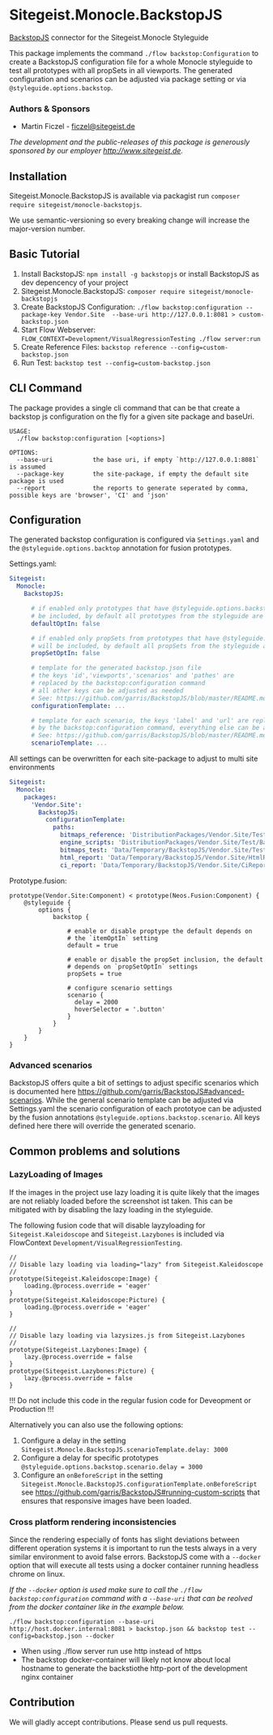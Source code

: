 # Sitegeist.Monocle.BackstopJS
[BackstopJS](https://garris.github.io/BackstopJS) connector for the Sitegeist.Monocle Styleguide

This package implements the command `./flow backstop:Configuration` to create a BackstopJS configuration file for 
a whole Monocle styleguide to test all prototypes with all propSets in all viewports. The generated configuration 
and scenarios can be adjusted via package setting or via `@styleguide.options.backstop`. 

### Authors & Sponsors

* Martin Ficzel - ficzel@sitegeist.de

*The development and the public-releases of this package is generously sponsored
by our employer http://www.sitegeist.de.*

## Installation

Sitegeist.Monocle.BackstopJS is available via packagist run `composer require sitegeist/monocle-backstopjs`.

We use semantic-versioning so every breaking change will increase the major-version number.

## Basic Tutorial 

1. Install BackstopJS: `npm install -g backstopjs` or install BackstopJS as dev depencency of your project
2. Sitegeist.Monocle.BackstopJS: `composer require sitegeist/monocle-backstopjs`
2. Create BackstopJS Configuration: `./flow backstop:configuration --package-key Vendor.Site  --base-uri http://127.0.0.1:8081 > custom-backstop.json` 
3. Start Flow Webserver: `FLOW_CONTEXT=Development/VisualRegressionTesting ./flow server:run`
4. Create Reference Files: `backstop reference --config=custom-backstop.json`
5. Run Test: `backstop test --config=custom-backstop.json`

## CLI Command

The package provides a single cli command that can be that create a backstop js configuration on the
fly for a given site package and baseUri.

```
USAGE:
  ./flow backstop:configuration [<options>]

OPTIONS:
  --base-uri           the base uri, if empty `http://127.0.0.1:8081` is assumed
  --package-key        the site-package, if empty the default site package is used
  --report             the reports to generate seperated by comma, possible keys are 'browser', 'CI' and 'json'
```

## Configuration

The generated backstop configuration is configured via `Settings.yaml` and the `@styleguide.options.backtop`
annotation for fusion prototypes. 

Settings.yaml:
```yaml
Sitegeist:
  Monocle:
    BackstopJS:

      # if enabled only prototypes that have @styleguide.options.backstop.default = true will
      # be included, by default all prototypes from the styleguide are included
      defaultOptIn: false

      # if enabled only propSets from prototypes that have @styleguide.options.backstop.propSets = true
      # will be included, by default all propSets from the styleguide are included
      propSetOptIn: false

      # template for the generated backstop.json file
      # the keys 'id','viewports','scenarios' and 'pathes' are
      # replaced by the backstop:configuration command
      # all other keys can be adjusted as needed 
      # See: https://github.com/garris/BackstopJS/blob/master/README.md
      configurationTemplate: ...

      # template for each scenario, the keys 'label' and 'url' are replaced 
      # by the backstop:configuration command, everything else can be adjusted as needed  
      # See: https://github.com/garris/BackstopJS/blob/master/README.md#advanced-scenarios
      scenarioTemplate: ...     
```

All settings can be overwritten for each site-package to adjust to multi site environments

```yaml
Sitegeist:
  Monocle:
    packages:
      'Vendor.Site':
        BackstopJS:
          configurationTemplate:
            paths:
              bitmaps_reference: 'DistributionPackages/Vendor.Site/Test/BackstopJS/References'
              engine_scripts: 'DistributionPackages/Vendor.Site/Test/BackstopJS/EngineScripts'
              bitmaps_test: 'Data/Temporary/BackstopJS/Vendor.Site/Test'
              html_report: 'Data/Temporary/BackstopJS/Vendor.Site/HtmlReport'
              ci_report: 'Data/Temporary/BackstopJS/Vendor.Site/CiReport'
```

Prototype.fusion:
```
prototype(Vendor.Site:Component) < prototype(Neos.Fusion:Component) {
    @styleguide {
        options {
            backstop {

                # enable or disable proptype the default depends on
                # the `itemOptIn` setting
                default = true

                # enable or disable the propSet inclusion, the default
                # depends on `propSetOptIn` settings   
                propSets = true

                # configure scenario settings 
                scenario {
                  delay = 2000
                  hoverSelector = '.button'
                }
            }
        }
    }
}
```
### Advanced scenarios 

BackstopJS offers quite a bit of settings to adjust specific scenarios which is documented here https://github.com/garris/BackstopJS#advanced-scenarios. 
While the general scenario template can be adjusted via Settings.yaml the scenario configuration of each prototyoe can
be adjusted by the fusion  annotations `@styleguide.options.backstop.scenario`. All keys defined here there will override 
the generated scenario.

## Common problems and solutions 

### LazyLoading of Images 

If the images in the project use lazy loading it is quite likely that the images are not reliably loaded before the 
screenshot ist taken. This can be mitigated with by disabling the lazy loading in the styleguide. 

The following fusion code that will disable layzyloading for `Sitegeist.Kaleidoscope` and `Sitegeist.Lazybones`
is included via FlowContext `Development/VisualRegressionTesting`.

```
//
// Disable lazy loading via loading="lazy" from Sitegeist.Kaleidoscope
//
prototype(Sitegeist.Kaleidoscope:Image) {
    loading.@process.override = 'eager'
}
prototype(Sitegeist.Kaleidoscope:Picture) {
    loading.@process.override = 'eager'
}

//
// Disable lazy loading via lazysizes.js from Sitegeist.Lazybones
// 
prototype(Sitegeist.Lazybones:Image) {
    lazy.@process.override = false
}
prototype(Sitegeist.Lazybones:Picture) {
    lazy.@process.override = false
}
```
!!! Do not include this code in the regular fusion code for Deveopment or Production !!!


Alternatively you can also use the following options:

1. Configure a delay in the setting `Sitegeist.Monocle.BackstopJS.scenarioTemplate.delay: 3000`
2. Configure a delay for specific prototypes `@styleguide.options.backstop.scenario.delay = 3000`
3. Configure an `onBeforeScript` in the setting `Sitegeist.Monocle.BackstopJS.configurationTemplate.onBeforeScript` 
   see https://github.com/garris/BackstopJS#running-custom-scripts that ensures that responsive images have been loaded.
        
### Cross platform rendering inconsistencies

Since the rendering especially of fonts has slight deviations between different operation systems it is important
to run the tests always in a very similar environment to avoid false errors. BackstopJS come with a `--docker` option
that will execute all tests using a docker container running headless chrome on linux. 

_If the `--docker` option is used make sure to call the `./flow backstop:configuration` command with a `--base-uri` that can be 
reolved from the docker container like in the example below._

```
./flow backstop:configuration --base-uri http://host.docker.internal:8081 > backstop.json && backstop test --config=backstop.json --docker
```

- When using ./flow server run use http instead of https
- The backstop docker-container will likely not know about local hostname to generate the backstiothe http-port of the development nginx container 

## Contribution

We will gladly accept contributions. Please send us pull requests.
